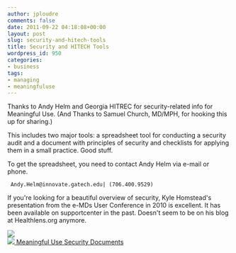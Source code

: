 ```yaml
---
author: jploudre
comments: false
date: 2011-09-22 04:18:08+00:00
layout: post
slug: security-and-hitech-tools
title: Security and HITECH Tools
wordpress_id: 950
categories:
- business
tags:
- managing
- meaningfuluse
---
```


Thanks to Andy Helm and Georgia HITREC for security-related info for Meaningful Use. (And Thanks to Samuel Church, MD/MPH, for hooking this up for sharing.)

This includes two major tools: a spreadsheet tool for conducting a security audit and a document with principles of security and checklists for applying them in a small practice. Good stuff.

To get the spreadsheet, you need to contact Andy Helm via e-mail or phone.

     Andy.Helm@innovate.gatech.edu| (706.400.9529)

If you're looking for a beautiful overview of security, Kyle Homstead's presentation from the e-MDs User Conference in 2010 is excellent. It has been available on supportcenter in the past. Doesn't seem to be on his blog at Healthlens.org anymore.

[![](http://unchart.com/wp-content/uploads/2011/09/cybersecurity-cover.png)  
![](http://unchart.com/wp-content/uploads/2011/01/57-download.png) Meaningful Use Security Documents](http://unchart.com/wp-content/uploads/2011/09/Meaningful-Use-Security-Documents.zip)
